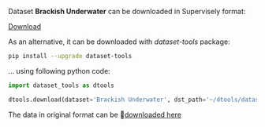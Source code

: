 Dataset **Brackish Underwater** can be downloaded in Supervisely format:

 [Download](https://assets.supervisely.com/supervisely-supervisely-assets-public/teams_storage/w/d/tC/Vl8mRPUdOz2KQungVSMV7Ib1UuNPuOjqFpwoZDfRDfk97Olfns4tyZur6jOyxqBQ0P1gmtPiIX7bAhFazVluvkoELBfqLGpUUFbfxLODtPyx9XxTeirMyYaBHYqH.tar)

As an alternative, it can be downloaded with *dataset-tools* package:
``` bash
pip install --upgrade dataset-tools
```

... using following python code:
``` python
import dataset_tools as dtools

dtools.download(dataset='Brackish Underwater', dst_path='~/dtools/datasets/Brackish Underwater.tar')
```
The data in original format can be 🔗[downloaded here](https://universe.roboflow.com/brad-dwyer/brackish-underwater/dataset/2/download/coco)